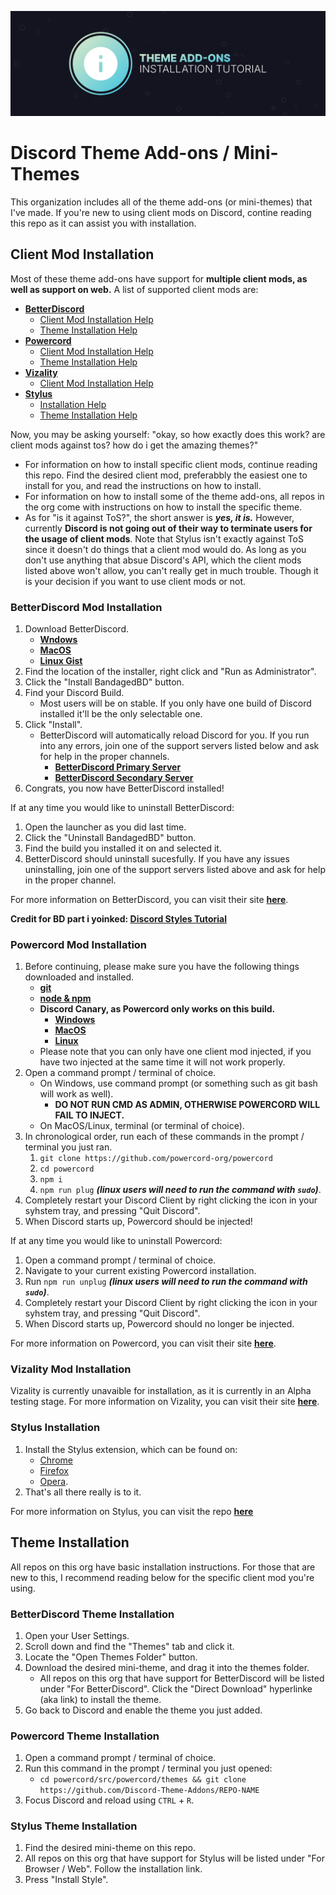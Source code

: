 ![Banner](./assets/banner.png)

# Discord Theme Add-ons / Mini-Themes
This organization includes all of the theme add-ons (or mini-themes) that I've made. If you're new to using client mods on Discord, contine reading this repo as it can assist you with installation.

## Client Mod Installation
Most of these theme add-ons have support for **multiple client mods, as well as support on web.** A list of supported client mods are:
- **[BetterDiscord](https://betterdiscord.net)**
    - [Client Mod Installation Help](https://github.com/Discord-Theme-Addons/tutorial#betterdiscord-mod-installation)
    - [Theme Installation Help](https://github.com/Discord-Theme-Addons/tutorial#betterdiscord-theme-installation)
- **[Powercord](https://powercord.dev)**        
    - [Client Mod Installation Help](https://github.com/Discord-Theme-Addons/tutorial#powercord-mod-installation)
    - [Theme Installation Help](https://github.com/Discord-Theme-Addons/tutorial#powercord-theme-installation)
- **[Vizality](https://vizality.com/)**
    - [Client Mod Installation Help](https://github.com/Discord-Theme-Addons/tutorial#vizality-mod-installation)
- **[Stylus](https://github.com/openstyles/stylus)**
    - [Installation Help](https://github.com/Discord-Theme-Addons/tutorial#stylus-installation)
    - [Theme Installation Help](https://github.com/Discord-Theme-Addons/tutorial#stylus-theme-installation)

Now, you may be asking yourself: "okay, so how exactly does this work? are client mods against tos? how do i get the amazing themes?" 
- For information on how to install specific client mods, continue reading this repo. Find the desired client mod, preferabbly the easiest one to install for you, and read the instructions on how to install.
- For information on how to install some of the theme add-ons, all repos in the org come with instructions on how to install the specific theme. 
- As for "is it against ToS?", the short answer is ***yes, it is.*** However, currently **Discord is not going out of their way to terminate users for the usage of client mods**. Note that Stylus isn't exactly against ToS since it doesn't do things that a client mod would do. As long as you don't use anything that absue Discord's API, which the client mods listed above won't allow, you can't really get in much trouble. Though it is your decision if you want to use client mods or not.

### BetterDiscord Mod Installation
1. Download BetterDiscord.
    - **[Wndows](https://github.com/rauenzi/BBDInstaller/releases/download/v1.0.5/BandagedBD.exe)**
    - **[MacOS](https://github.com/rauenzi/BBDInstaller/releases/download/v1.0.5/BandagedBD_Mac.zip)**
    - **[Linux Gist](https://gist.github.com/ObserverOfTime/d7e60eb9aa7fe837545c8cb77cf31172)**
2. Find the location of the installer, right click and "Run as Administrator".
3. Click the "Install BandagedBD" button.
4. Find your Discord Build.
    - Most users will be on stable. If you only have one build of Discord installed it'll be the only selectable one.
5. Click "Install".
    - BetterDiscord will automatically reload Discord for you. If you run into any errors, join one of the support servers listed below and ask for help in the proper channels.
      - **[BetterDiscord Primary Server](https://discord.gg/0Tmfo5ZbORCRqbAd)**
      - **[BetterDiscord Secondary Server](https://discord.gg/2HScm8j)**
6. Congrats, you now have BetterDiscord installed!

If at any time you would like to uninstall BetterDiscord:
1. Open the launcher as you did last time.
2. Click the "Uninstall BandagedBD" button.
3. Find the build you installed it on and selected it.
4. BetterDiscord should uninstall sucesfully. If you have any issues uninstalling, join one of the support servers listed above and ask for help in the proper channel.

For more information on BetterDiscord, you can visit their site **[here](https://betterdiscord.net/)**.

**Credit for BD part i yoinked: [Discord Styles Tutorial](https://github.com/DiscordStyles/Tutorial)**

### Powercord Mod Installation
1. Before continuing, please make sure you have the following things downloaded and installed.
    - **[git](https://git-scm.com/downloads)**
    - **[node & npm](https://nodejs.org/en/)**
    - **Discord Canary, as Powercord only works on this build.**
        - **[Windows](https://discord.com/api/download/canary?platform=win)**
        - **[MacOS](https://discord.com/api/download/canary?platform=osx)**
        - **[Linux](https://discord.com/api/download/canary?platform=linux)**
    - Please note that you can only have one client mod injected, if you have two injected at the same time it will not work properly.
2. Open a command prompt / terminal of choice.
    - On Windows, use command prompt (or something such as git bash will work as well).
        - **DO NOT RUN CMD AS ADMIN, OTHERWISE POWERCORD WILL FAIL TO INJECT.**
    - On MacOS/Linux, terminal (or terminal of choice).
3. In chronological order, run each of these commands in the prompt / terminal you just ran.
    1. `git clone https://github.com/powercord-org/powercord`
    2. `cd powercord`
    3. `npm i`
    4. `npm run plug` ***(linux users will need to run the command with `sudo`)***.
4. Completely restart your Discord Client by right clicking the icon in your syhstem tray, and pressing "Quit Discord".
5. When Discord starts up, Powercord should be injected!

If at any time you would like to uninstall Powercord:
1. Open a command prompt / terminal of choice.
2. Navigate to your current existing Powercord installation.
3. Run `npm run unplug` ***(linux users will need to run the command with `sudo`)***.
4. Completely restart your Discord Client by right clicking the icon in your syhstem tray, and pressing "Quit Discord".
5. When Discord starts up, Powercord should no longer be injected.

For more information on Powercord, you can visit their site **[here](https://powercord.dev/)**.

### Vizality Mod Installation
Vizality is currently unavaible for installation, as it is currently in an Alpha testing stage. For more information on Vizality, you can visit their site **[here](https://vizality.com/)**.

### Stylus Installation
1. Install the Stylus extension, which can be found on:
    - [Chrome](https://chrome.google.com/webstore/detail/stylus/clngdbkpkpeebahjckkjfobafhncgmne)
    - [Firefox](https://addons.mozilla.org/en-US/firefox/addon/styl-us/) 
    - [Opera](https://github.com/openstyles/stylus/wiki/Opera,-Outdated-Stylus).
2. That's all there really is to it.

For more information on Stylus, you can visit the repo **[here](https://github.com/openstyles/stylus)**

## Theme Installation
All repos on this org have basic installation instructions. For those that are new to this, I recommend reading below for the specific client mod you're using.

### BetterDiscord Theme Installation
1. Open your User Settings.
2. Scroll down and find the "Themes" tab and click it.
3. Locate the "Open Themes Folder" button.
4. Download the desired mini-theme, and drag it into the themes folder. 
    - All repos on this org that have support for BetterDiscord will be listed under "For BetterDiscord". Click the "Direct Download" hyperlinke (aka link) to install the theme.
5. Go back to Discord and enable the theme you just added.

### Powercord Theme Installation
1. Open a command prompt / terminal of choice.
2. Run this command in the prompt / terminal you just opened:
    - `cd powercord/src/powercord/themes && git clone https://github.com/Discord-Theme-Addons/REPO-NAME`
3. Focus Discord and reload using `CTRL` + `R`.

### Stylus Theme Installation
1. Find the desired mini-theme on this repo.
2. All repos on this org that have support for Stylus will be listed under "For Browser / Web". Follow the installation link.
3. Press "Install Style".
